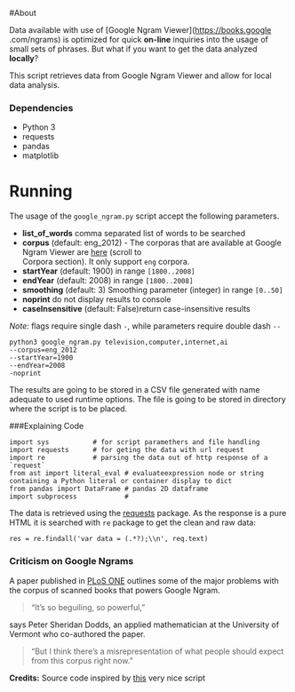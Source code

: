 #About

Data available with use of [Google Ngram Viewer](https://books.google
.com/ngrams)  is optimized for quick **on-line** inquiries into the usage of 
 small sets of phrases. But what if you want to get the data analyzed  
 **locally**? 

This script retrieves data from Google Ngram Viewer and allow for local data 
analysis.
 
### Dependencies

* Python 3
* requests
* pandas
* matplotlib

# Running

The usage of the `google_ngram.py` script accept the following parameters.
* **list_of_words** comma separated list of words to be searched
* **corpus** (default: eng_2012) - The corporas that are available at Google 
 Ngram Viewer are [here](https://books.google.com/ngrams/info) (scroll to  
 Corpora section). It only support `eng` corpora.
* **startYear** (default: 1900) in range `[1800..2008]`
* **endYear** (default: 2008) in range `[1800..2008]`
* **smoothing** (default: 3) Smoothing parameter (integer) in range `[0..50]`
* **noprint** do not display results to console
* **caseInsensitive** (default: False)return case-insensitive results

*Note:* flags require single dash `-`, while parameters require double dash `--`

```
python3 google_ngram.py television,computer,internet,ai
--corpus=eng_2012 
--startYear=1900  
--endYear=2008
-noprint
```
The results are going to be stored in a CSV file generated with name adequate
 to used runtime options. The file is going to be stored in directory where 
 the script is to be placed.
 
###Explaining Code

```
import sys           # for script paramethers and file handling
import requests      # for geting the data with url request
import re            # parsing the data out of http response of a `request`
from ast import literal_eval # evaluateexpression node or string containing a Python literal or container display to dict
from pandas import DataFrame # pandas 2D dataframe 
import subprocess            #

```
The data is retrieved using the 
[requests](http://docs.python-requests.org/en/master/) package. As the 
response is a pure HTML it is searched with `re` package to get the clean and
raw data:
 
`res = re.findall('var data = (.*?);\\n', req.text)`

### Criticism on Google Ngrams

A paper published in [PLoS ONE](http://journals.plos.org/plosone/article?id=10.1371/journal.pone.0137041) outlines some of the major problems with 
the  corpus of scanned books that powers Google Ngram. 
>“It’s so beguiling, so powerful,”

says Peter Sheridan Dodds, an applied mathematician at the University of 
Vermont who co-authored the paper. 
>“But I think there’s a misrepresentation of what people should expect from 
this corpus right now.” 

**Credits:** Source code inspired by 
[this](https://github.com/econpy/google-ngrams/) very nice script 